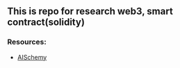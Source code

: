 ## This is repo for research web3, smart contract(solidity)

### Resources:

- [AISchemy](https://www.alchemy.com/?a=baab12f2fd)
